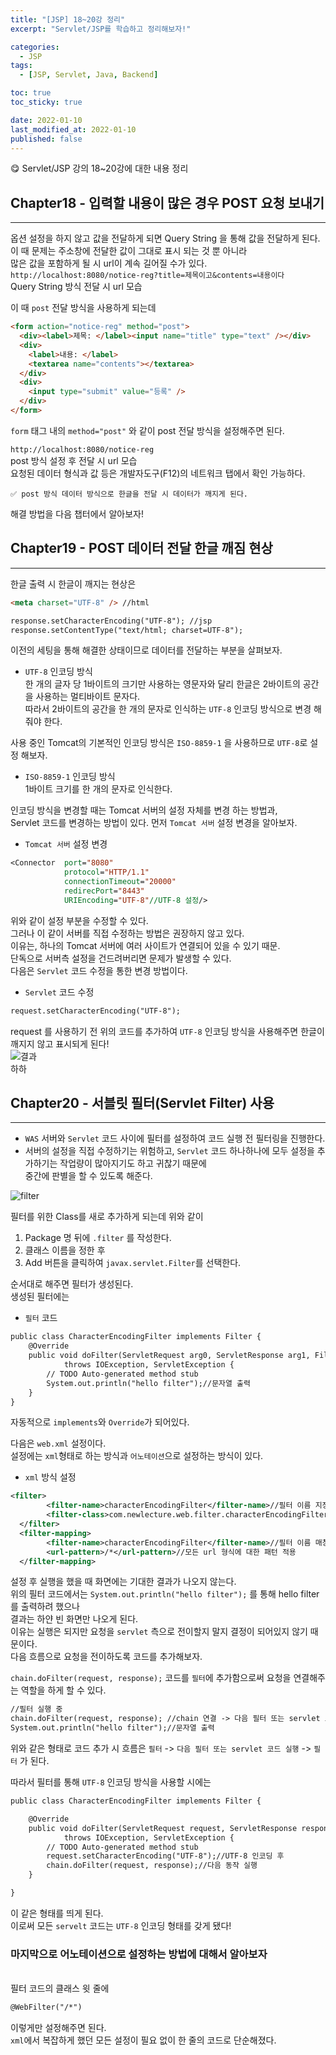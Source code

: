 ```yaml
---
title: "[JSP] 18~20강 정리"
excerpt: "Servlet/JSP를 학습하고 정리해보자!"

categories:
  - JSP
tags:
  - [JSP, Servlet, Java, Backend]

toc: true
toc_sticky: true

date: 2022-01-10
last_modified_at: 2022-01-10
published: false
---
```


😋 Servlet/JSP 강의 18~20강에 대한 내용 정리

## Chapter18 - 입력할 내용이 많은 경우 POST 요청 보내기

---

옵션 설정을 하지 않고 값을 전달하게 되면 Query String 을 통해 값을 전달하게 된다.  
이 때 문제는 주소창에 전달한 값이 그대로 표시 되는 것 뿐 아니라  
많은 값을 포함하게 될 시 url이 계속 길어질 수가 있다.  
`http://localhost:8080/notice-reg?title=제목이고&contents=내용이다`  
Query String 방식 전달 시 url 모습

이 때 `post` 전달 방식을 사용하게 되는데

```html
<form action="notice-reg" method="post">
  <div><label>제목: </label><input name="title" type="text" /></div>
  <div>
    <label>내용: </label>
    <textarea name="contents"></textarea>
  </div>
  <div>
    <input type="submit" value="등록" />
  </div>
</form>
```

`form` 태그 내의 `method="post"` 와 같이 post 전달 방식을 설정해주면 된다.

`http://localhost:8080/notice-reg`  
post 방식 설정 후 전달 시 url 모습  
요청된 데이터 형식과 값 등은 개발자도구(F12)의 네트워크 탭에서 확인 가능하다.

```
✅ post 방식 데이터 방식으로 한글을 전달 시 데이터가 깨지게 된다.
```

해결 방법을 다음 챕터에서 알아보자!

## Chapter19 - POST 데이터 전달 한글 깨짐 현상

---

한글 출력 시 한글이 깨지는 현상은

```html
<meta charset="UTF-8" /> //html
```

```jsp
response.setCharacterEncoding("UTF-8"); //jsp
response.setContentType("text/html; charset=UTF-8");
```

이전의 세팅을 통해 해결한 상태이므로 데이터를 전달하는 부분을 살펴보자.

- `UTF-8` 인코딩 방식  
  한 개의 글자 당 1바이트의 크기만 사용하는 영문자와 달리 한글은 2바이트의 공간을 사용하는 멀티바이트 문자다.  
  따라서 2바이트의 공간을 한 개의 문자로 인식하는 `UTF-8` 인코딩 방식으로 변경 해줘야 한다.

사용 중인 Tomcat의 기본적인 인코딩 방식은 `ISO-8859-1` 을 사용하므로 `UTF-8`로 설정 해보자.

- `ISO-8859-1` 인코딩 방식  
  1바이트 크기를 한 개의 문자로 인식한다.

인코딩 방식을 변경할 때는 Tomcat 서버의 설정 자체를 변경 하는 방법과,  
Servlet 코드를 변경하는 방법이 있다. 먼저 `Tomcat 서버` 설정 변경을 알아보자.

- `Tomcat 서버` 설정 변경

```jsp
<Connector  port="8080"
			protocol="HTTP/1.1"
			connectionTimeout="20000"
			redirecPort="8443"
			URIEncoding="UTF-8"//UTF-8 설정/>
```

위와 같이 설정 부분을 수정할 수 있다.  
그러나 이 같이 서버를 직접 수정하는 방법은 권장하지 않고 있다.  
이유는, 하나의 Tomcat 서버에 여러 사이트가 연결되어 있을 수 있기 때문.  
단독으로 서버측 설정을 건드려버리면 문제가 발생할 수 있다.  
다음은 `Servlet` 코드 수정을 통한 변경 방법이다.

- `Servlet` 코드 수정

```jsp
request.setCharacterEncoding("UTF-8");
```

request 를 사용하기 전 위의 코드를 추가하여 `UTF-8` 인코딩 방식을 사용해주면 한글이 깨지지 않고 표시되게 된다!  
<img src="https://user-images.githubusercontent.com/47810773/148727148-1a7ab00e-fb78-4d56-a668-ea885db4da87.JPG" alt="결과"/>  
하하

## Chapter20 - 서블릿 필터(Servlet Filter) 사용

---

- `WAS` 서버와 `Servlet` 코드 사이에 필터를 설정하여 코드 실행 전 필터링을 진행한다.
- 서버의 설정을 직접 수정하기는 위험하고, `Servlet` 코드 하나하나에 모두 설정을 추가하기는 작업량이 많아지기도 하고 귀찮기 때문에  
  중간에 판별을 할 수 있도록 해준다.

![filter](https://user-images.githubusercontent.com/47810773/148730126-8d0497e6-ff04-4ef8-ad4d-d3ab7bc411ae.JPG)

필터를 위한 Class를 새로 추가하게 되는데 위와 같이

1. Package 명 뒤에 `.filter` 를 작성한다.
2. 클래스 이름을 정한 후
3. Add 버튼을 클릭하여 `javax.servlet.Filter`를 선택한다.

순서대로 해주면 필터가 생성된다.  
생성된 필터에는

- `필터` 코드

```jsp
public class CharacterEncodingFilter implements Filter {
	@Override
	public void doFilter(ServletRequest arg0, ServletResponse arg1, FilterChain arg2)
			throws IOException, ServletException {
		// TODO Auto-generated method stub
		System.out.println("hello filter");//문자열 출력
	}
}
```

자동적으로 `implements`와 `Override`가 되어있다.

다음은 `web.xml` 설정이다.  
설정에는 `xml`형태로 하는 방식과 `어노테이션`으로 설정하는 방식이 있다.

- `xml` 방식 설정

```xml
<filter>
  		<filter-name>characterEncodingFilter</filter-name>//필터 이름 지정
  		<filter-class>com.newlecture.web.filter.characterEncodingFilter</filter-class>//패키지명을 포함한 필터 코드명
  </filter>
  <filter-mapping>
  		<filter-name>characterEncodingFilter</filter-name>//필터 이름 매칭
  		<url-pattern>/*</url-pattern>//모든 url 형식에 대한 패턴 적용
  </filter-mapping>
```

설정 후 실행을 했을 때 화면에는 기대한 결과가 나오지 않는다.  
위의 필터 코드에서는 `System.out.println("hello filter");` 를 통해 hello filter를 출력하려 했으나  
결과는 하얀 빈 화면만 나오게 된다.  
이유는 실행은 되지만 요청을 `servlet` 측으로 전이할지 말지 결정이 되어있지 않기 때문이다.  
다음 흐름으로 요청을 전이하도록 코드를 추가해보자.

`chain.doFilter(request, response);` 코드를 `필터`에 추가함으로써 요청을 연결해주는 역할을 하게 할 수 있다.

```jsp
//필터 실행 중
chain.doFilter(request, response); //chain 연결 -> 다음 필터 또는 servlet 코드 실행
System.out.println("hello filter");//문자열 출력
```

위와 같은 형태로 코드 추가 시 흐름은 `필터` -> `다음 필터 또는 servlet 코드 실행` -> `필터` 가 된다.

따라서 필터를 통해 `UTF-8` 인코딩 방식을 사용할 시에는

```jsp
public class CharacterEncodingFilter implements Filter {

	@Override
	public void doFilter(ServletRequest request, ServletResponse response, FilterChain chain)
			throws IOException, ServletException {
		// TODO Auto-generated method stub
		request.setCharacterEncoding("UTF-8");//UTF-8 인코딩 후
		chain.doFilter(request, response);//다음 동작 실행
	}

}
```

이 같은 형태를 띄게 된다.  
이로써 모든 `servelt` 코드는 `UTF-8` 인코딩 형태를 갖게 됐다!

### 마지막으로 어노테이션으로 설정하는 방법에 대해서 알아보자

</br>
필터 코드의 클래스 윗 줄에

```jsp
@WebFilter("/*")
```

이렇게만 설정해주면 된다.  
`xml`에서 복잡하게 했던 모든 설정이 필요 없이 한 줄의 코드로 단순해졌다.
